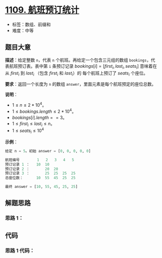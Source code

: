 # [1109. 航班预订统计](https://leetcode-cn.com/problems/corporate-flight-bookings/)

- 标签：数组、前缀和
- 难度：中等

## 题目大意

**描述**：给定整数 `n`，代表 `n` 个航班。再给定一个包含三元组的数组 `bookings`，代表航班预订表。表中第 `i` 条预订记录 $bookings[i] = [first_i, last_i, seats_i]$ 意味着在从 $first_i$ 到 $last_i$ （包含 $first_i$ 和 $last_i$）的 每个航班上预订了 $seats_i$ 个座位。

**要求**：返回一个长度为 `n` 的数组 `answer`，里面元素是每个航班预定的座位总数。

**说明**：

- $1 \le n \le 2 * 10^4$。
- $1 \le bookings.length \le 2 * 10^4$。
- $bookings[i].length == 3$。
- $1 \le first_i \le last_i \le n$。
- $1 \le seats_i \le 10^4$

**示例**：

```Python
给定 n = 5。初始 answer = [0, 0, 0, 0, 0]

航班编号        1   2   3   4   5
预订记录 1 ：   10  10
预订记录 2 ：       20  20
预订记录 3 ：       25  25  25  25
总座位数：      10  55  45  25  25

最终 answer = [10, 55, 45, 25, 25]
```

## 解题思路

### 思路 1：



## 代码

### 思路 1 代码：

```Python

```

